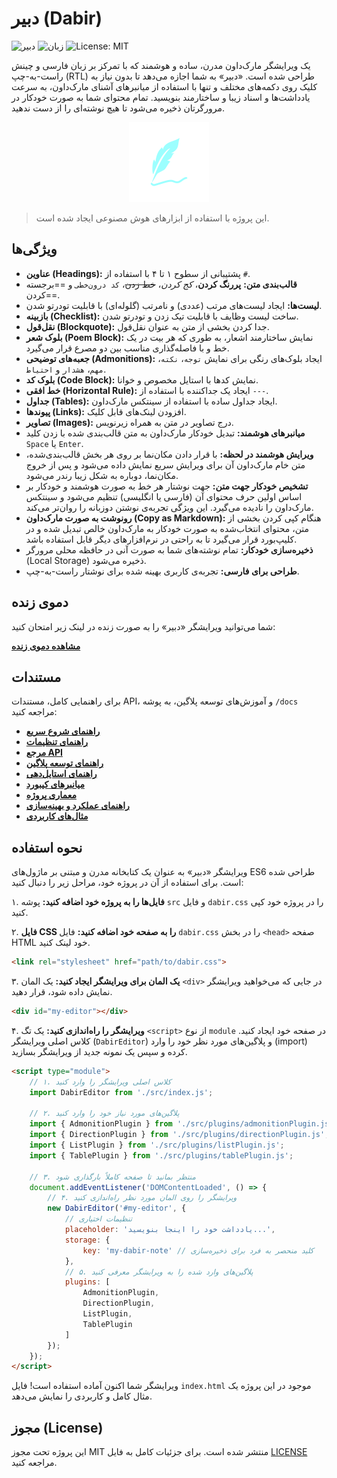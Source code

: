 # دبیر (Dabir)

![دبیر](https://img.shields.io/badge/Dabir-v1.5.0-blue)
![زبان](https://img.shields.io/badge/Language-Persian-green)
![License: MIT](https://img.shields.io/badge/License-MIT-yellow.svg)


یک ویرایشگر مارک‌داون مدرن، ساده و هوشمند که با تمرکز بر زبان فارسی و چینش راست-به-چپ (RTL) طراحی شده است. «دبیر» به شما اجازه می‌دهد تا بدون نیاز به کلیک روی دکمه‌های مختلف و تنها با استفاده از میانبرهای آشنای مارک‌داون، به سرعت یادداشت‌ها و اسناد زیبا و ساختارمند بنویسید. تمام محتوای شما به صورت خودکار در مرورگرتان ذخیره می‌شود تا هیچ نوشته‌ای را از دست ندهید.

<p align="center">
  <img src="dabir.svg" alt="لوگوی دبیر" width="128"/>
</p>

> این پروژه با استفاده از ابزارهای هوش مصنوعی ایجاد شده است.

## ویژگی‌ها

- **عناوین (Headings):** پشتیبانی از سطوح ۱ تا ۴ با استفاده از `#`.
- **قالب‌بندی متن:** **پررنگ کردن**، *کج کردن*، ~~خط زدن~~، `کد درون‌خطی` و ==برجسته کردن==.
- **لیست‌ها:** ایجاد لیست‌های مرتب (عددی) و نامرتب (گلوله‌ای) با قابلیت تودرتو شدن.
- **بازبینه (Checklist):** ساخت لیست وظایف با قابلیت تیک زدن و تودرتو شدن.
- **نقل‌قول (Blockquote):** جدا کردن بخشی از متن به عنوان نقل‌قول.
- **بلوک شعر (Poem Block):** نمایش ساختارمند اشعار، به طوری که هر بیت در یک خط و با فاصله‌گذاری مناسب بین دو مصرع قرار می‌گیرد.
- **جعبه‌های توضیحی (Admonitions):** ایجاد بلوک‌های رنگی برای نمایش `توجه`، `نکته`، `مهم`، `هشدار` و `احتیاط`.
- **بلوک کد (Code Block):** نمایش کدها با استایل مخصوص و خوانا.
- **خط افقی (Horizontal Rule):** ایجاد یک جداکننده با استفاده از `---`.
- **جداول (Tables):** ایجاد جداول ساده با استفاده از سینتکس مارک‌داون.
- **پیوندها (Links):** افزودن لینک‌های قابل کلیک.
- **تصاویر (Images):** درج تصاویر در متن به همراه زیرنویس.
- **میانبرهای هوشمند:** تبدیل خودکار مارک‌داون به متن قالب‌بندی شده با زدن کلید `Space` یا `Enter`.
- **ویرایش هوشمند در لحظه:** با قرار دادن مکان‌نما بر روی هر بخش قالب‌بندی‌شده، متن خام مارک‌داون آن برای ویرایش سریع نمایش داده می‌شود و پس از خروج مکان‌نما، دوباره به شکل زیبا رندر می‌شود.
- **تشخیص خودکار جهت متن:** جهت نوشتار هر خط به صورت هوشمند و خودکار بر اساس اولین حرف محتوای آن (فارسی یا انگلیسی) تنظیم می‌شود و سینتکس مارک‌داون را نادیده می‌گیرد. این ویژگی تجربه‌ی نوشتن دوزبانه را روان‌تر می‌کند.
- **رونوشت به صورت مارک‌داون (Copy as Markdown):** هنگام کپی کردن بخشی از متن، محتوای انتخاب‌شده به صورت خودکار به مارک‌داون خالص تبدیل شده و در کلیپ‌بورد قرار می‌گیرد تا به راحتی در نرم‌افزارهای دیگر قابل استفاده باشد.
- **ذخیره‌سازی خودکار:** تمام نوشته‌های شما به صورت آنی در حافظه محلی مرورگر (Local Storage) ذخیره می‌شود.
- **طراحی برای فارسی:** تجربه‌ی کاربری بهینه شده برای نوشتار راست-به-چپ.

## دموی زنده

شما می‌توانید ویرایشگر «دبیر» را به صورت زنده در لینک زیر امتحان کنید:

**[مشاهده دموی زنده](https://alirho.github.io/dabir)**

## مستندات

برای راهنمایی کامل، مستندات API، و آموزش‌های توسعه پلاگین، به پوشه `/docs` مراجعه کنید:

- **[راهنمای شروع سریع](./docs/01gettingStarted.md)**
- **[راهنمای تنظیمات](./docs/02configuration.md)**
- **[مرجع API](./docs/03-apiReference.md)**
- **[راهنمای توسعه پلاگین](./docs/pluginDevelopment.md)**
- **[راهنمای استایل‌دهی](./docs/styling.md)**
- **[میانبرهای کیبورد](./docs/keyboardShortcuts.md)**
- **[معماری پروژه](./docs/architecture.md)**
- **[راهنمای عملکرد و بهینه‌سازی](./docs/performance.md)**
- **[مثال‌های کاربردی](./docs/examples.md)**

## نحوه استفاده

ویرایشگر «دبیر» به عنوان یک کتابخانه مدرن و مبتنی بر ماژول‌های ES6 طراحی شده است. برای استفاده از آن در پروژه خود، مراحل زیر را دنبال کنید:

۱. **فایل‌ها را به پروژه خود اضافه کنید:** پوشه `src` و فایل `dabir.css` را در پروژه خود کپی کنید.

۲. **فایل CSS را به صفحه خود اضافه کنید:** فایل `dabir.css` را در بخش `<head>` صفحه HTML خود لینک کنید.
```html
<link rel="stylesheet" href="path/to/dabir.css">
```

۳. **یک المان برای ویرایشگر ایجاد کنید:** یک المان `<div>` در جایی که می‌خواهید ویرایشگر نمایش داده شود، قرار دهید.
```html
<div id="my-editor"></div>
```

۴. **ویرایشگر را راه‌اندازی کنید:** یک تگ `<script>` از نوع `module` در صفحه خود ایجاد کنید. کلاس اصلی ویرایشگر (`DabirEditor`) و پلاگین‌های مورد نظر خود را وارد (import) کرده و سپس یک نمونه جدید از ویرایشگر بسازید.

```html
<script type="module">
    // ۱. کلاس اصلی ویرایشگر را وارد کنید
    import DabirEditor from './src/index.js';
    
    // ۲. پلاگین‌های مورد نیاز خود را وارد کنید
    import { AdmonitionPlugin } from './src/plugins/admonitionPlugin.js';
    import { DirectionPlugin } from './src/plugins/directionPlugin.js';
    import { ListPlugin } from './src/plugins/listPlugin.js';
    import { TablePlugin } from './src/plugins/tablePlugin.js';

    // ۳. منتظر بمانید تا صفحه کاملاً بارگذاری شود
    document.addEventListener('DOMContentLoaded', () => {
        // ۴. ویرایشگر را روی المان مورد نظر راه‌اندازی کنید
        new DabirEditor('#my-editor', {
            // تنظیمات اختیاری
            placeholder: 'یادداشت خود را اینجا بنویسید...',
            storage: {
                key: 'my-dabir-note' // کلید منحصر به فرد برای ذخیره‌سازی
            },
            // ۵. پلاگین‌های وارد شده را به ویرایشگر معرفی کنید
            plugins: [
                AdmonitionPlugin,
                DirectionPlugin,
                ListPlugin,
                TablePlugin
            ]
        });
    });
</script>
```
ویرایشگر شما اکنون آماده استفاده است! فایل `index.html` موجود در این پروژه یک مثال کامل و کاربردی را نمایش می‌دهد.

## مجوز (License)

این پروژه تحت مجوز MIT منتشر شده است. برای جزئیات کامل به فایل [LICENSE](LICENSE) مراجعه کنید.